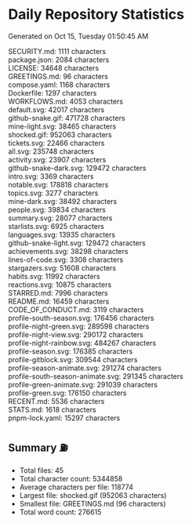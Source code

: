 # Daily Repository Statistics 
Generated on Oct 15, Tuesday 01:50:45 AM  

SECURITY.md: 1111 characters  
package.json: 2084 characters  
LICENSE: 34648 characters  
GREETINGS.md: 96 characters  
compose.yaml: 1168 characters  
Dockerfile: 1297 characters  
WORKFLOWS.md: 4053 characters  
default.svg: 42017 characters  
github-snake.gif: 471728 characters  
mine-light.svg: 38465 characters  
shocked.gif: 952063 characters  
tickets.svg: 22466 characters  
all.svg: 235748 characters  
activity.svg: 23907 characters  
github-snake-dark.svg: 129472 characters  
intro.svg: 3369 characters  
notable.svg: 178818 characters  
topics.svg: 3277 characters  
mine-dark.svg: 38492 characters  
people.svg: 39834 characters  
summary.svg: 28077 characters  
starlists.svg: 6925 characters  
languages.svg: 13935 characters  
github-snake-light.svg: 129472 characters  
achievements.svg: 38298 characters  
lines-of-code.svg: 3308 characters  
stargazers.svg: 51608 characters  
habits.svg: 11992 characters  
reactions.svg: 10875 characters  
STARRED.md: 7996 characters  
README.md: 16459 characters  
CODE_OF_CONDUCT.md: 3119 characters  
profile-south-season.svg: 176456 characters  
profile-night-green.svg: 289598 characters  
profile-night-view.svg: 290172 characters  
profile-night-rainbow.svg: 484267 characters  
profile-season.svg: 176385 characters  
profile-gitblock.svg: 309544 characters  
profile-season-animate.svg: 291274 characters  
profile-south-season-animate.svg: 291345 characters  
profile-green-animate.svg: 291039 characters  
profile-green.svg: 176150 characters  
RECENT.md: 5536 characters  
STATS.md: 1618 characters  
pnpm-lock.yaml: 15297 characters  

## Summary ⛽  
- Total files: 45  
- Total character count: 5344858  
- Average characters per file: 118774  
- Largest file: shocked.gif (952063 characters)  
- Smallest file: GREETINGS.md (96 characters)  
- Total word count: 276615  
